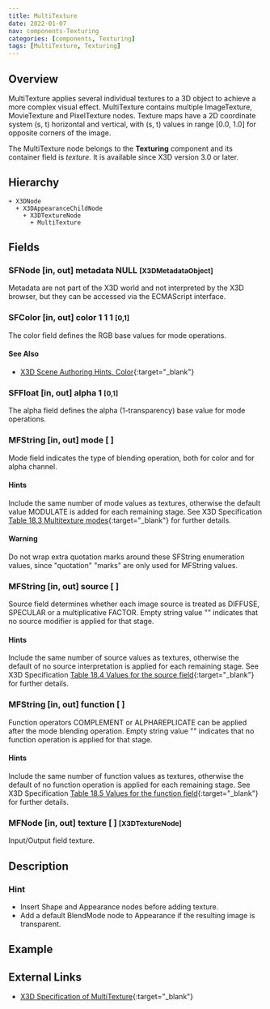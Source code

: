 ```yaml
---
title: MultiTexture
date: 2022-01-07
nav: components-Texturing
categories: [components, Texturing]
tags: [MultiTexture, Texturing]
---
```

<style>
.post h3 {
  word-spacing: 0.2em;
}
</style>

## Overview

MultiTexture applies several individual textures to a 3D object to achieve a more complex visual effect. MultiTexture contains multiple ImageTexture, MovieTexture and PixelTexture nodes. Texture maps have a 2D coordinate system (s, t) horizontal and vertical, with (s, t) values in range [0.0, 1.0] for opposite corners of the image.

The MultiTexture node belongs to the **Texturing** component and its container field is *texture.* It is available since X3D version 3.0 or later.

## Hierarchy

```
+ X3DNode
  + X3DAppearanceChildNode
    + X3DTextureNode
      + MultiTexture
```

## Fields

### SFNode [in, out] **metadata** NULL <small>[X3DMetadataObject]</small>

Metadata are not part of the X3D world and not interpreted by the X3D browser, but they can be accessed via the ECMAScript interface.

### SFColor [in, out] **color** 1 1 1 <small>[0,1]</small>

The color field defines the RGB base values for mode operations.

#### See Also

- [X3D Scene Authoring Hints, Color](https://www.web3d.org/x3d/content/examples/X3dSceneAuthoringHints.html#Color){:target="_blank"}

### SFFloat [in, out] **alpha** 1 <small>[0,1]</small>

The alpha field defines the alpha (1-transparency) base value for mode operations.

### MFString [in, out] **mode** [ ]

Mode field indicates the type of blending operation, both for color and for alpha channel.

#### Hints

Include the same number of mode values as textures, otherwise the default value MODULATE is added for each remaining stage. See X3D Specification [Table 18.3 Multitexture modes](https://www.web3d.org/files/specifications/19775-1/V3.3/Part01/components/texturing.html#t-MultitextureModes){:target="_blank"} for further details.

#### Warning

Do not wrap extra quotation marks around these SFString enumeration values, since "quotation" "marks" are only used for MFString values.

### MFString [in, out] **source** [ ]

Source field determines whether each image source is treated as DIFFUSE, SPECULAR or a multiplicative FACTOR. Empty string value "" indicates that no source modifier is applied for that stage.

#### Hints

Include the same number of source values as textures, otherwise the default of no source interpretation is applied for each remaining stage. See X3D Specification [Table 18.4 Values for the source field](https://www.web3d.org/files/specifications/19775-1/V3.3/Part01/components/texturing.html#t-ValuesForSourceField){:target="_blank"} for further details.

### MFString [in, out] **function** [ ]

Function operators COMPLEMENT or ALPHAREPLICATE can be applied after the mode blending operation. Empty string value "" indicates that no function operation is applied for that stage.

#### Hints

Include the same number of function values as textures, otherwise the default of no function operation is applied for each remaining stage. See X3D Specification [Table 18.5 Values for the function field](https://www.web3d.org/files/specifications/19775-1/V3.3/Part01/components/texturing.html#t-ValuesForFunctionField){:target="_blank"} for further details.

### MFNode [in, out] **texture** [ ] <small>[X3DTextureNode]</small>

Input/Output field texture.

## Description

### Hint

- Insert Shape and Appearance nodes before adding texture.
- Add a default BlendMode node to Appearance if the resulting image is transparent.

## Example

<x3d-canvas src="https://create3000.github.io/media/examples/Texturing/MultiTexture/MultiTexture.x3d"></x3d-canvas>

## External Links

- [X3D Specification of MultiTexture](https://www.web3d.org/documents/specifications/19775-1/V4.0/Part01/components/texturing.html#MultiTexture){:target="_blank"}

